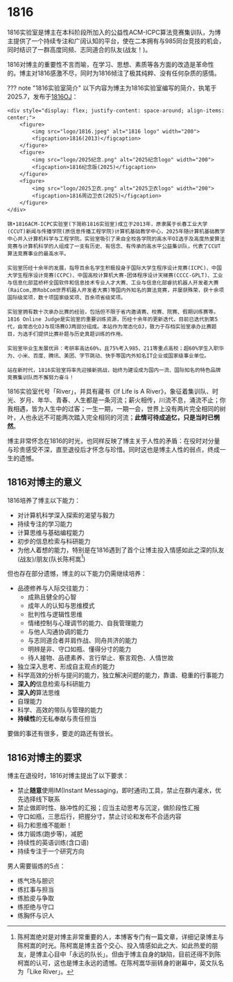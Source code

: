 # 1816

1816实验室是博主在本科阶段所加入的公益性ACM-ICPC算法竞赛集训队，为博主提供了一个持续专注和广阔认知的平台，使在二本拥有与985同台竞技的机会，同时结识了一群高度同频、志同道合的队友(战友！)。

1816对博主的重要性不言而喻，在学习、思想、素质等各方面的改造是革命性的。博主对1816感激不尽，同时为1816倾注了极其纯粹、没有任何杂质的感情。

??? note "1816实验室简介"
    以下内容为博主为1816实验室编写的简介，执笔于2025.7，发布于[1816OJ](https://acm816.cn)：

    <div style="display: flex; justify-content: space-around; align-items: center;">
        <figure>
            <img src="logo/1816.jpeg" alt="1816 logo" width="200">
            <figcaption>1816(2013)</figcaption>
        </figure>
        <figure>
            <img src="logo/2025纪念.png" alt="2025纪念logo" width="200">
            <figcaption>1816纪念版(2025)</figcaption>
        </figure>
        <figure>
            <img src="logo/2025卫衣.png" alt="2025卫衣logo" width="200">
            <figcaption>1816周边卫衣(2025)</figcaption>
        </figure>
    </div>

    锦•1816ACM-ICPC实验室(下简称1816实验室)成立于2013年，原隶属于长春工业大学(CCUT)新闻与传播学院(原信息传播工程学院)计算机基础教学中心，2025年随计算机基础教学中心并入计算机科学与工程学院。实验室吸引了来自全校各学院的高水平OI选手及高度热爱算法竞赛与计算机科学的人组成了一支有历史、有信念、有传承的高水平公益集训队，代表了CCUT算法竞赛事业的最高水平。

    实验室历经十余年的发展，指导百余名学生积极投身于国际大学生程序设计竞赛(ICPC)、中国大学生程序设计竞赛(CCPC)、中国高校计算机大赛-团体程序设计天梯赛(CCCC-GPLT)、工业与信息化部蓝桥杯全国软件和信息技术专业人才大赛、工业与信息化部睿抗机器人开发者大赛(RaiCom,原RobCom世界机器人开发者大赛)等国内外知名的算法竞赛，并屡获殊荣，获十余项国际级奖项，数十项国家级奖项、百余项省级奖项。

    实验室拥有数十次承办比赛的经验，包括但不限于省内邀请赛、校赛、院赛、假期训练赛等。1816 Online Judge是实验室的重要训练资源，历经十余年的更新迭代，目前已迭代到第5代，由常态化OJ与现场赛OJ两部分组成。本站作为常态化OJ，致力于存档实验室承办比赛题目，为选手们提供比赛补题与历史真题训练的作用。

    实验室毕业生发展优异：考研率高达60%，且75%考入985、211等重点高校；超60%学生入职华为、小米、百度、腾讯、美团、字节跳动、快手等国内外知名IT企业或国家级事业单位。

    站在新时代，1816实验室将率先迎接新挑战，始终为建设成为国内一流、国际知名的特色品牌竞赛集训队而不懈努力奋斗！

1816实验室代号「River」，并具有藏书《If Life is A River》，象征着集训队、时光、岁月、年华、青春、人生都是一条河流；薪火相传，川流不息，涌流不止；你我相遇，皆为人生中的过客；一生一期，一期一会，世界上没有两片完全相同的树叶，人也永远不可能两次踏入完全相同的河流；**此情可待成追忆，只是当时已惘然**。

博主非常怀念在1816的时光，也同样反映了博主关于人性的矛盾：在役时对分量与珍贵感受不深，直至退役后才怀念与珍惜。同时这也是博主人性的弱点，终成一生的遗憾。

## 1816对博主的意义
1816培养了博主以下能力：

- 对计算机科学深入探索的渴望与毅力
- 持续专注的学习能力
- 计算思维与基础编程能力
- 初步的信息检索与科研能力
- 为他人着想的能力，特别是在1816遇到了首个让博主投入情感如此之深的队友(战友)/朋友(队长陈柯嵩[^1])

但也存在部分遗憾，博主的以下能力仍需继续培养：

- 品德修养与人际交往能力：
    - 成熟且健全的心智
    - 成年人的认知与思维模式
    - 批判性与逻辑性思维
    - 情绪控制与心理调节的能力、自我管理能力
    - 与他人沟通协调的能力
    - 与志同道合者并肩作战、同舟共济的能力
    - 明辨是非、守口如瓶、懂得分寸的能力
    - 待人接物、品德素养、言行举止、察言观色、人情世故
- 独立深入思考、形成自主观点的能力
- 科学高效的分析与提问的能力，独立解决问题的能力，靠谱、稳重的行事能力
- **深入的**信息检索与科研能力
- **深入的**算法思维
- 自理能力
- 科学、高效的带队与管理的能力
- **持续性**的无私奉献与责任担当

要做的事还有很多，要走的路还有很长。
## 1816对博主的要求
博主在退役时，1816对博主提出了以下要求：

- 禁止**随意**使用IM(Instant Messaging，即时通讯)工具，禁止在群内灌水，优先选择线下联系
- 禁止做即时性、脉冲性的汇报；应当主动思考与沉淀，做阶段性汇报
- 守口如瓶，三思后行，把握分寸，禁止讨论和发布不合适内容
- 码力和思维不能断！
- 体力锻炼(跑步等)，减肥
- 持续性的英语训练(含口语)
- 持续专注于一个研究方向

男人需要锻炼的5点：

- 练气场与胆识
- 练扛事与担当
- 练脸皮与争取
- 练拒绝与守口
- 练胸怀与识人

[^1]: 陈柯嵩绝对是对博主非常重要的人，本博客专门有一篇文章，详细记录博主与陈柯嵩的时光。陈柯嵩是博主首个交心、投入情感如此之大、如此热爱的朋友，是博主心目中「永远的队长」。但由于博主自身的缺陷，目前还得不到陈柯嵩的认可，这也是博主永远的遗憾。在陈柯嵩华丽转身的谢幕中，英文队名为「Like River」。